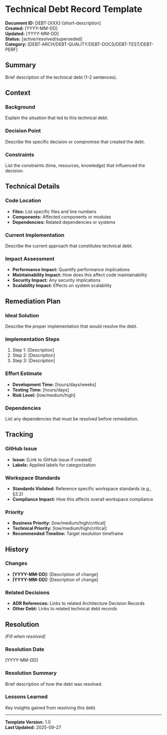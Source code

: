 # Technical Debt Record Template

**Document ID:** DEBT-[XXX]-[short-description]  
**Created:** [YYYY-MM-DD]  
**Updated:** [YYYY-MM-DD]  
**Status:** [active/resolved/superseded]  
**Category:** [DEBT-ARCH/DEBT-QUALITY/DEBT-DOCS/DEBT-TEST/DEBT-PERF]  

## Summary
Brief description of the technical debt (1-2 sentences).

## Context
### Background
Explain the situation that led to this technical debt.

### Decision Point
Describe the specific decision or compromise that created the debt.

### Constraints
List the constraints (time, resources, knowledge) that influenced the decision.

## Technical Details
### Code Location
- **Files:** List specific files and line numbers
- **Components:** Affected components or modules
- **Dependencies:** Related dependencies or systems

### Current Implementation
Describe the current approach that constitutes technical debt.

### Impact Assessment
- **Performance Impact:** Quantify performance implications
- **Maintainability Impact:** How does this affect code maintainability
- **Security Impact:** Any security implications
- **Scalability Impact:** Effects on system scalability

## Remediation Plan
### Ideal Solution
Describe the proper implementation that would resolve the debt.

### Implementation Steps
1. Step 1: [Description]
2. Step 2: [Description]
3. Step 3: [Description]

### Effort Estimate
- **Development Time:** [hours/days/weeks]
- **Testing Time:** [hours/days]
- **Risk Level:** [low/medium/high]

### Dependencies
List any dependencies that must be resolved before remediation.

## Tracking
### GitHub Issue
- **Issue:** [Link to GitHub issue if created]
- **Labels:** Applied labels for categorization

### Workspace Standards
- **Standards Violated:** Reference specific workspace standards (e.g., §3.2)
- **Compliance Impact:** How this affects overall workspace compliance

### Priority
- **Business Priority:** [low/medium/high/critical]
- **Technical Priority:** [low/medium/high/critical]
- **Recommended Timeline:** Target resolution timeframe

## History
### Changes
- **[YYYY-MM-DD]:** [Description of change]
- **[YYYY-MM-DD]:** [Description of change]

### Related Decisions
- **ADR References:** Links to related Architecture Decision Records
- **Other Debt:** Links to related technical debt records

## Resolution
*[Fill when resolved]*
### Resolution Date
[YYYY-MM-DD]

### Resolution Summary
Brief description of how the debt was resolved.

### Lessons Learned
Key insights gained from resolving this debt.

---
**Template Version:** 1.0  
**Last Updated:** 2025-09-27